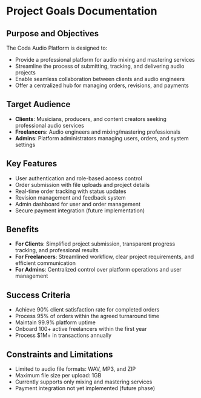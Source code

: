 # Project Goals Documentation

## Purpose and Objectives
The Coda Audio Platform is designed to:
- Provide a professional platform for audio mixing and mastering services
- Streamline the process of submitting, tracking, and delivering audio projects
- Enable seamless collaboration between clients and audio engineers
- Offer a centralized hub for managing orders, revisions, and payments

## Target Audience
- **Clients**: Musicians, producers, and content creators seeking professional audio services
- **Freelancers**: Audio engineers and mixing/mastering professionals
- **Admins**: Platform administrators managing users, orders, and system settings

## Key Features
- User authentication and role-based access control
- Order submission with file uploads and project details
- Real-time order tracking with status updates
- Revision management and feedback system
- Admin dashboard for user and order management
- Secure payment integration (future implementation)

## Benefits
- **For Clients**: Simplified project submission, transparent progress tracking, and professional results
- **For Freelancers**: Streamlined workflow, clear project requirements, and efficient communication
- **For Admins**: Centralized control over platform operations and user management

## Success Criteria
- Achieve 90% client satisfaction rate for completed orders
- Process 95% of orders within the agreed turnaround time
- Maintain 99.9% platform uptime
- Onboard 100+ active freelancers within the first year
- Process $1M+ in transactions annually

## Constraints and Limitations
- Limited to audio file formats: WAV, MP3, and ZIP
- Maximum file size per upload: 1GB
- Currently supports only mixing and mastering services
- Payment integration not yet implemented (future phase)
